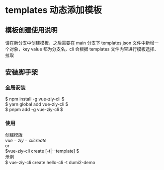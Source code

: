 # templates 动态添加模板

## 模板创建使用说明
请在新分支中创建模板，之后需要在 main 分支下 templates.json 文件中新增一个对象，key value 都为分支名，cli 会根据 templates 文件内容进行模板选择、拉取

## 安装脚手架
### 全局安装
$ npm install -g vue-ziy-cli $
<br />
$ yarn global add vue-ziy-cli $
<br />
$ pnpm add -g vue-ziy-cli
$
<br />

### 使用
创建模版<br />
$vue-ziy-cli create$
<br />
or <br />
$vue-ziy-cli create <name> [-t|--template] 
$
<br />
示例 <br />
$ vue-ziy-cli create hello-cli -t dumi2-demo
